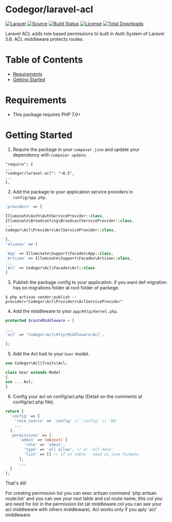 
# Codegor/laravel-acl

[![Laravel](https://img.shields.io/badge/Laravel-~5.6-orange.svg?style=flat-square)](http://laravel.com)
[![Source](http://img.shields.io/badge/source-codegor/laravel--acl-blue.svg?style=flat-square)](https://github.com/codegor/laravel-acl/)
[![Build Status](http://img.shields.io/travis/codegor/laravel--acl/master.svg?style=flat-square)](https://travis-ci.org/codegor/laravel-acl)
[![License](http://img.shields.io/badge/license-MIT-brightgreen.svg?style=flat-square)](https://tldrlegal.com/license/mit-license)
[![Total Downloads](http://img.shields.io/packagist/dt/codegor/laravel-acl.svg?style=flat-square)](https://packagist.org/packages/codegor/laravel-acl)

Laravel ACL adds role based permissions to built in Auth System of Laravel 5.6. ACL middleware protects routes.

# Table of Contents
* [Requirements](#requirements)
* [Getting Started](#getting-started)


# <a name="requirements"></a>Requirements

* This package requires PHP 7.0+

# <a name="getting-started"></a>Getting Started

1. Require the package in your `composer.json` and update your dependency with `composer update`:

```
"require": {
...
"codegor/laravel-acl": "~0.5",
...
},
```

2. Add the package to your application service providers in `config/app.php`.

```php
'providers' => [

Illuminate\Auth\AuthServiceProvider::class,
Illuminate\Broadcasting\BroadcastServiceProvider::class,
...
Codegor\Acl\Providers\AclServiceProvider::class,

],
'aliases' => [

'App' => Illuminate\Support\Facades\App::class,
'Artisan' => Illuminate\Support\Facades\Artisan::class,
...
'Acl' => Codegor\Acl\Facades\Acl::class
]
```

3. Publish the package config to your application. if you want def migration has on migrations folder at root folder of packege.

```
$ php artisan vendor:publish --provider="Codegor\Acl\Providers\AclServiceProvider"
```

4. Add the middleware to your `app/Http/Kernel.php`.

```php
protected $routeMiddleware = [

....
'acl' => 'Codegor\Acl\Http\Middleware\Acl',

];
```

5. Add the Acl trait to your `User` model.

```php
use Codegor\Acl\Traits\Acl;

class User extends Model
{
use ... Acl;
}
```

6. Config your acl on config/acl.php (Detail on the comments at config/acl.php file).

```php
return [
  'config' => [
    'role_source' => 'config' // 'config' || 'DB'
	...
  ],
  'permissions' => [
      'admin' => (object) [
        'role' => 'admin',
        'type' => 'all allow', // or 'all deny'
        'list' => [] // if in table - need in json formate
      ],
	  ...
  ]
];
```

That's All! 

For creating permission list you can exec artisan command 'php artisan route:list' and you can see your rout table and col route name, this col you are need for list in the permission list (at middleware col you can see your acl middleware with others middleware). Acl works only if you aply 'acl' middleware.